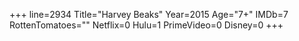 +++
line=2934
Title="Harvey Beaks"
Year=2015
Age="7+"
IMDb=7
RottenTomatoes=""
Netflix=0
Hulu=1
PrimeVideo=0
Disney=0
+++

